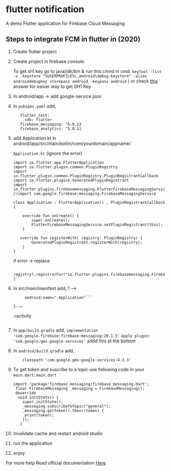 # flutter notification

A demo Flutter application for Firebase Cloud Messaging 

## Steps to integrate FCM in flutter in (2020)

1. Create flutter project
2. Create project in firebase console.

   To get sh1 key go to java/jdk/bin & run this cmnd in cmd:
   `keytool -list -v -keystore "%USERPROFILE%\.android\debug.keystore" -alias androiddebugkey storepass android -keypass android`
)
   or check [this](https://stackoverflow.com/a/54342861/12030116) answer for easier way to get SH1 Key

3. In android/app -> add google-service.json
4. In `pubspec.yaml`
   add,
   ```dev_dependencies:
      flutter_test:
        sdk: flutter
      firebase_messaging: ^6.0.13
      firebase_analytics: ^5.0.11
    ```


5. add Application.kt in android/app/src/main/kotlin/com/yourdomain/appname/

   `Application.kt` (ignore the error)

   ```
   import io.flutter.app.FlutterApplication
   import io.flutter.plugin.common.PluginRegistry
   import io.flutter.plugin.common.PluginRegistry.PluginRegistrantCallback
   import io.flutter.plugins.GeneratedPluginRegistrant
   import io.flutter.plugins.firebasemessaging.FlutterFirebaseMessagingService
   //import com.google.firebase.messaging.FirebaseMessagingService

   class Application : FlutterApplication() , PluginRegistrantCallback {

       override fun onCreate() {
           super.onCreate();
           FlutterFirebaseMessagingService.setPluginRegistrant(this);
       }

      override fun registerWith( registry: PluginRegistry) {
           GeneratedPluginRegistrant.registerWith(registry);
       }
   }
   ```

   if error -> replace
    ```override fun registerWith(registry: PluginRegistry?) {
        registry?.registrarFor("io.flutter.plugins.firebasemessaging.FirebaseMessagingPlugin");
    }```
6. In src/main/manifest
   add,
   1 -->  
   ```<application
        android:name=".Application"```

   2-->    
     ```
     <activity        
     <intent-filter>
             <action android:name="FLUTTER_NOTIFICATION_CLICK" />
             <category android:name="android.intent.category.DEFAULT" />
      </intent-filter>
     ```

7. In `app/build.gradle`
   add,
    `implementation 'com.google.firebase:firebase-messaging:20.1.5'`
     `apply plugin: 'com.google.gms.google-services'` addd this at the bottom 

8. In `android/build.gradle`
   add,
    ```dependencies {
        classpath 'com.google.gms:google-services:4.3.3'
     ```

9. To get token and suscribe to a topic use following code in your `main.dart`:
   `main.dart`

   ```
   import 'package:firebase_messaging/firebase_messaging.dart';
    final FirebaseMessaging _messaging = FirebaseMessaging();
    @override
     void initState() {
       super.initState();
       _messaging.subscribeToTopic("general");
       _messaging.getToken().then((token) {
        print(token);
       });
      } 
     ```

10. Invalidate cache and restart android studio
11. run the application
12. enjoy.

For more help Read official documentation [Here](https://pub.dev/packages/firebase_messaging)
